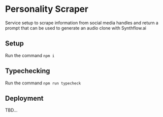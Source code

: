 # Personality Scraper

Service setup to scrape information from social media handles and return a prompt that can be used to generate an audio clone with Synthflow.ai

## Setup

Run the command `npm i`

## Typechecking

Run the command `npm run typecheck`

## Deployment

TBD...
